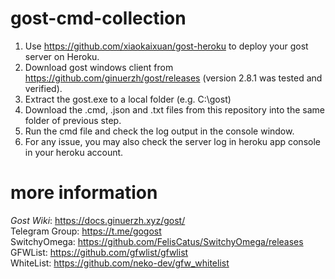# gost-cmd-collection

1. Use https://github.com/xiaokaixuan/gost-heroku to deploy your gost server on Heroku.
2. Download gost windows client from https://github.com/ginuerzh/gost/releases (version 2.8.1 was tested and verified).
3. Extract the gost.exe to a local folder (e.g. C:\gost\)
4. Download the .cmd, .json and .txt files from this repository into the same folder of previous step.
5. Run the cmd file and check the log output in the console window.
6. For any issue, you may also check the server log in heroku app console in your heroku account.

# more information

*Gost Wiki*: https://docs.ginuerzh.xyz/gost/  
Telegram Group: https://t.me/gogost  
SwitchyOmega: https://github.com/FelisCatus/SwitchyOmega/releases  
GFWList: https://github.com/gfwlist/gfwlist  
WhiteList: https://github.com/neko-dev/gfw_whitelist  
